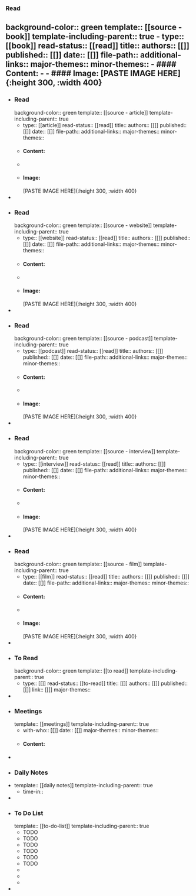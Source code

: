 ### Read
background-color:: green
template:: [[source - book]]
template-including-parent:: true
	- type:: [[book]]
	  read-status:: [[read]]
	  title:: 
	  authors:: [[]]
	  published:: [[]] 
	  date:: [[]]
	  file-path:: 
	  additional-links::
	  major-themes::
	  minor-themes::
	- #### Content:
	-
	- #### Image:
	  [PASTE IMAGE HERE]{:height 300, :width 400}
-
- ### Read
  background-color:: green
  template:: [[source - article]]
  template-including-parent:: true
	- type:: [[article]]
	  read-status:: [[read]]
	  title:: 
	  authors:: [[]]
	  published:: [[]] 
	  date:: [[]]
	  file-path::
	  additional-links::
	  major-themes::
	  minor-themes::
	- #### Content:
	-
	- #### Image:
	  [PASTE IMAGE HERE]{:height 300, :width 400}
-
- ### Read
  background-color:: green
  template:: [[source - website]]
  template-including-parent:: true
	- type:: [[website]]
	  read-status:: [[read]]
	  title:: 
	  authors:: [[]]
	  published:: [[]] 
	  date:: [[]]
	  file-path::
	  additional-links::
	  major-themes::
	  minor-themes::
	- #### Content:
	-
	- #### Image:
	  [PASTE IMAGE HERE]{:height 300, :width 400}
-
- ### Read
  background-color:: green
  template:: [[source - podcast]]
  template-including-parent:: true
	- type:: [[podcast]]
	  read-status:: [[read]]
	  title:: 
	  authors:: [[]]
	  published:: [[]] 
	  date:: [[]]
	  file-path::
	  additional-links::
	  major-themes::
	  minor-themes::
	- #### Content:
	-
	- #### Image:
	  [PASTE IMAGE HERE]{:height 300, :width 400}
-
- ### Read
  background-color:: green
  template:: [[source - interview]]
  template-including-parent:: true
	- type:: [[interview]]
	  read-status:: [[read]]
	  title:: 
	  authors:: [[]]
	  published:: [[]] 
	  date:: [[]]
	  file-path:: 
	  additional-links::
	  major-themes::
	  minor-themes::
	- #### Content:
	-
	- #### Image:
	  [PASTE IMAGE HERE]{:height 300, :width 400}
-
- ### Read
  background-color:: green
  template:: [[source - film]]
  template-including-parent:: true
	- type:: [[film]] 
	  read-status:: [[read]]
	  title:: 
	  authors:: [[]]
	  published:: [[]] 
	  date:: [[]]
	  file-path::
	  additional-links::
	  major-themes::
	  minor-themes::
	- #### Content:
	-
	- #### Image:
	  [PASTE IMAGE HERE]{:height 300, :width 400}
-
- ### To Read
  background-color:: green
  template:: [[to read]]
  template-including-parent:: true
	- type:: [[]]
	  read-status:: [[to-read]] 
	  title:: [[]]
	  authors:: [[]]
	  published:: [[]] 
	  link:: [[]]
	  major-themes::
-
- ### Meetings
  template:: [[meetings]]
  template-including-parent:: true
	- with-who:: [[]]
	  date:: [[]]
	  major-themes::
	  minor-themes::
	- #### Content:
-
- ### Daily Notes
- template:: [[daily notes]] 
  template-including-parent:: true
	- time-in::
-
- ### To Do List
  template:: [[to-do-list]]
  template-including-parent:: true
	- TODO
	- TODO
	- TODO
	- TODO
	- TODO
	- TODO
	-
	-
	-
-